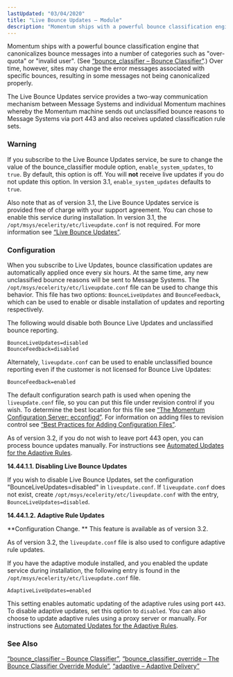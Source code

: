 ```yaml
---
lastUpdated: "03/04/2020"
title: "Live Bounce Updates – Module"
description: "Momentum ships with a powerful bounce classification engine that canonicalizes bounce messages into a number of categories such as over quota or invalid user See Section 14 11 bounce classifier Bounce Classifier Over time however sites may change the error messages associated with specific bounces resulting in some messages not..."
---
```


<a name="idp20293200"></a> 

Momentum ships with a powerful bounce classification engine that canonicalizes bounce messages into a number of categories such as "over-quota" or "invalid user". (See [“bounce_classifier – Bounce Classifier”](/momentum/3/3-reference/modules-bounce-classifier).) Over time, however, sites may change the error messages associated with specific bounces, resulting in some messages not being canonicalized properly.

The Live Bounce Updates service provides a two-way communication mechanism between Message Systems and individual Momentum machines whereby the Momentum machine sends out unclassified bounce reasons to Message Systems via port 443 and also receives updated classification rule sets.

### Warning

If you subscribe to the Live Bounce Updates service, be sure to change the value of the bounce_classifier module option, `enable_system_updates`, to `true`. By default, this option is off. You will **not** receive live updates if you do not update this option. In version 3.1, `enable_system_updates` defaults to `true`.

Also note that as of version 3.1, the Live Bounce Updates service is provided free of charge with your support agreement. You can chose to enable this service during installation. In version 3.1, the `/opt/msys/ecelerity/etc/liveupdate.conf` is not required. For more information see [“Live Bounce Updates”](/momentum/3/3-reference/install-additional-packages#install.additional.packages.lbu).

### <a name="modules.live.bounce.updates.configuration"></a> Configuration

When you subscribe to Live Updates, bounce classification updates are automatically applied once every six hours. At the same time, any new unclassified bounce reasons will be sent to Message Systems. The `/opt/msys/ecelerity/etc/liveupdate.conf` file can be used to change this behavior. This file has two options: `BounceLiveUpdates` and `BounceFeedback`, which can be used to enable or disable installation of updates and reporting respectively.

The following would disable both Bounce Live Updates and unclassified bounce reporting.

```
BounceLiveUpdates=disabled
BounceFeedback=disabled
```

Alternately, `liveupdate.conf` can be used to enable unclassified bounce reporting even if the customer is not licensed for Bounce Live Updates:

`BounceFeedback=enabled`

The default configuration search path is used when opening the `liveupdate.conf` file, so you can put this file under revision control if you wish. To determine the best location for this file see [“The Momentum Configuration Server: ecconfigd”](/momentum/3/3-reference/conf-ecconfigd). For information on adding files to revision control see [“Best Practices for Adding Configuration Files”](/momentum/3/3-reference/conf-adding-configuration-files).

As of version 3.2, if you do not wish to leave port 443 open, you can process bounce updates manually. For instructions see [Automated Updates for the Adaptive Rules](/momentum/3/3-ad/ad-adaptive-update).

**<a name="modules.live.bounce.updates.disabling"></a> 14.44.1.1. Disabling Live Bounce Updates**

If you wish to disable Live Bounce Updates, set the configuration "BounceLiveUpdates=disabled" in `liveupdate.conf`. If `liveupdate.conf` does not exist, create `/opt/msys/ecelerity/etc/liveupdate.conf` with the entry, `BounceLiveUpdates=disabled`.

**<a name="modules.live.updates.adaptive"></a> 14.44.1.2. Adaptive Rule Updates**

**Configuration Change. ** This feature is available as of version 3.2.

As of version 3.2, the `liveupdate.conf` file is also used to configure adaptive rule updates.

If you have the adaptive module installed, and you enabled the update service during installation, the following entry is found in the `/opt/msys/ecelerity/etc/liveupdate.conf` file.

`AdaptiveLiveUpdates=enabled`

This setting enables automatic updating of the adaptive rules using port `443`. To disable adaptive updates, set this option to `disabled`. You can also choose to update adaptive rules using a proxy server or manually. For instructions see [Automated Updates for the Adaptive Rules](/momentum/3/3-ad/ad-adaptive-update).

### <a name="idp20324944"></a> See Also

[“bounce_classifier – Bounce Classifier”](/momentum/3/3-reference/modules-bounce-classifier), [“bounce_classifier_override – The Bounce Classifier Override Module”](/momentum/3/3-reference/3-reference-modules-bounce-classifier-override), [“adaptive – Adaptive Delivery”](/momentum/3/3-reference/3-reference-modules-adaptive)